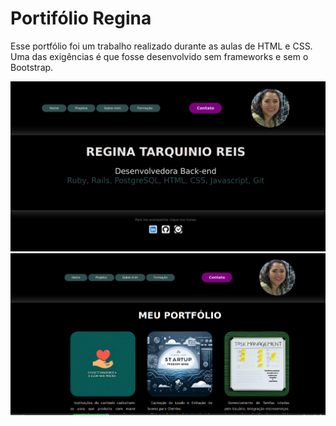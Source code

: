 # Portifólio Regina
 Esse portfólio foi um trabalho realizado durante as aulas de HTML e CSS. Uma das exigências é que fosse desenvolvido sem frameworks e sem o Bootstrap. 


![Portfolio](images/Portf.png)
![Portfolio](images/Portfolio.png)
